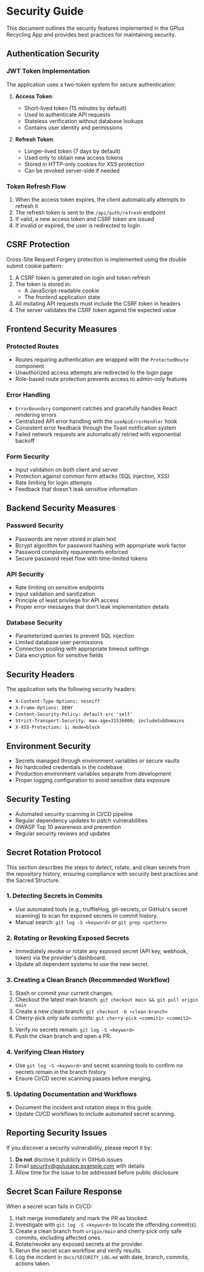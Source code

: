 # Security Guide

This document outlines the security features implemented in the GPlus Recycling App and provides best practices for maintaining security.

## Authentication Security

### JWT Token Implementation

The application uses a two-token system for secure authentication:

1. **Access Token**:
   - Short-lived token (15 minutes by default)
   - Used to authenticate API requests
   - Stateless verification without database lookups
   - Contains user identity and permissions

2. **Refresh Token**:
   - Longer-lived token (7 days by default)
   - Used only to obtain new access tokens
   - Stored in HTTP-only cookies for XSS protection
   - Can be revoked server-side if needed

### Token Refresh Flow

1. When the access token expires, the client automatically attempts to refresh it
2. The refresh token is sent to the `/api/auth/refresh` endpoint
3. If valid, a new access token and CSRF token are issued
4. If invalid or expired, the user is redirected to login

## CSRF Protection

Cross-Site Request Forgery protection is implemented using the double submit cookie pattern:

1. A CSRF token is generated on login and token refresh
2. The token is stored in:
   - A JavaScript-readable cookie
   - The frontend application state
3. All mutating API requests must include the CSRF token in headers
4. The server validates the CSRF token against the expected value

## Frontend Security Measures

### Protected Routes

- Routes requiring authentication are wrapped with the `ProtectedRoute` component
- Unauthorized access attempts are redirected to the login page
- Role-based route protection prevents access to admin-only features

### Error Handling

- `ErrorBoundary` component catches and gracefully handles React rendering errors
- Centralized API error handling with the `useApiErrorHandler` hook
- Consistent error feedback through the Toast notification system
- Failed network requests are automatically retried with exponential backoff

### Form Security

- Input validation on both client and server
- Protection against common form attacks (SQL injection, XSS)
- Rate limiting for login attempts
- Feedback that doesn't leak sensitive information

## Backend Security Measures

### Password Security

- Passwords are never stored in plain text
- Bcrypt algorithm for password hashing with appropriate work factor
- Password complexity requirements enforced
- Secure password reset flow with time-limited tokens

### API Security

- Rate limiting on sensitive endpoints
- Input validation and sanitization
- Principle of least privilege for API access
- Proper error messages that don't leak implementation details

### Database Security

- Parameterized queries to prevent SQL injection
- Limited database user permissions
- Connection pooling with appropriate timeout settings
- Data encryption for sensitive fields

## Security Headers

The application sets the following security headers:

- `X-Content-Type-Options: nosniff`
- `X-Frame-Options: DENY`
- `Content-Security-Policy: default-src 'self'`
- `Strict-Transport-Security: max-age=31536000; includeSubDomains`
- `X-XSS-Protection: 1; mode=block`

## Environment Security

- Secrets managed through environment variables or secure vaults
- No hardcoded credentials in the codebase
- Production environment variables separate from development
- Proper logging configuration to avoid sensitive data exposure

## Security Testing

- Automated security scanning in CI/CD pipeline
- Regular dependency updates to patch vulnerabilities
- OWASP Top 10 awareness and prevention
- Regular security reviews and updates


## Secret Rotation Protocol

This section describes the steps to detect, rotate, and clean secrets from the repository history, ensuring compliance with security best practices and the Sacred Structure.

### 1. Detecting Secrets in Commits

- Use automated tools (e.g., truffleHog, git-secrets, or GitHub's secret scanning) to scan for exposed secrets in commit history.
- Manual search: `git log -S <keyword>` or `git grep <pattern>`

### 2. Rotating or Revoking Exposed Secrets

- Immediately revoke or rotate any exposed secret (API key, webhook, token) via the provider's dashboard.
- Update all dependent systems to use the new secret.

### 3. Creating a Clean Branch (Recommended Workflow)

1. Stash or commit your current changes.
2. Checkout the latest main branch: `git checkout main && git pull origin main`
3. Create a new clean branch: `git checkout -b <clean-branch>`
4. Cherry-pick only safe commits: `git cherry-pick <commit1> <commit2> ...`
5. Verify no secrets remain: `git log -S <keyword>`
6. Push the clean branch and open a PR.

### 4. Verifying Clean History

- Use `git log -S <keyword>` and secret scanning tools to confirm no secrets remain in the branch history.
- Ensure CI/CD secret scanning passes before merging.

### 5. Updating Documentation and Workflows

- Document the incident and rotation steps in this guide.
- Update CI/CD workflows to include automated secret scanning.

## Reporting Security Issues

If you discover a security vulnerability, please report it by:

1. **Do not** disclose it publicly in GitHub issues
2. Email [security@gplusapp.example.com](mailto:security@gplusapp.example.com) with details
3. Allow time for the issue to be addressed before public disclosure

## Secret Scan Failure Response

When a secret scan fails in CI/CD:

1. Halt merge immediately and mark the PR as blocked.
2. Investigate with `git log -S <keyword>` to locate the offending commit(s).
3. Create a clean branch from `origin/main` and cherry-pick only safe commits, excluding affected ones.
4. Rotate/revoke any exposed secrets at the provider.
5. Rerun the secret scan workflow and verify results.
6. Log the incident in `docs/SECURITY_LOG.md` with date, branch, commits, actions taken.
